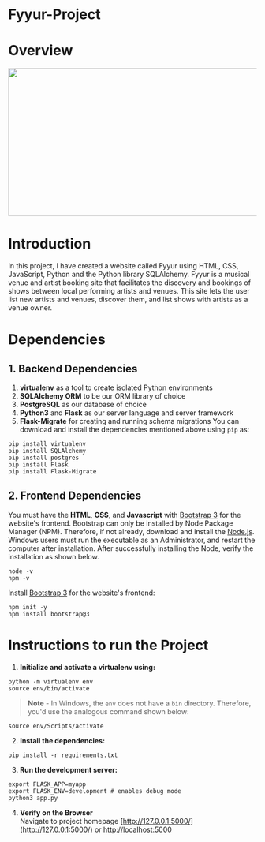 # Fyyur-Project

# Overview

<img src="https://user-images.githubusercontent.com/86887626/138730751-4eb2feda-ab23-4d5b-95c0-c43796e8e596.jpg" width="700" height="300">

# Introduction

In this project, I have created a website called Fyyur using HTML, CSS, JavaScript, Python and the Python library SQLAlchemy. Fyyur is a musical venue and artist booking site that facilitates the discovery and bookings of shows between local performing artists and venues. This site lets the user list new artists and venues, discover them, and list shows with artists as a venue owner.

# Dependencies

## 1. Backend Dependencies

1.  **virtualenv** as a tool to create isolated Python environments
2.  **SQLAlchemy ORM** to be our ORM library of choice
3.  **PostgreSQL** as our database of choice
4.  **Python3** and **Flask** as our server language and server framework
5.  **Flask-Migrate** for creating and running schema migrations
    You can download and install the dependencies mentioned above using `pip` as:

```
pip install virtualenv
pip install SQLAlchemy
pip install postgres
pip install Flask
pip install Flask-Migrate
```

## 2. Frontend Dependencies

You must have the **HTML**, **CSS**, and **Javascript** with [Bootstrap 3](https://getbootstrap.com/docs/3.4/customize/) for the website's frontend. Bootstrap can only be installed by Node Package Manager (NPM). Therefore, if not already, download and install the [Node.js](https://nodejs.org/en/download/). Windows users must run the executable as an Administrator, and restart the computer after installation. After successfully installing the Node, verify the installation as shown below.

```
node -v
npm -v
```

Install [Bootstrap 3](https://getbootstrap.com/docs/3.3/getting-started/) for the website's frontend:

```
npm init -y
npm install bootstrap@3
```

# Instructions to run the Project

1. **Initialize and activate a virtualenv using:**

```
python -m virtualenv env
source env/bin/activate
```

> **Note** - In Windows, the `env` does not have a `bin` directory. Therefore, you'd use the analogous command shown below:

```
source env/Scripts/activate
```

2. **Install the dependencies:**

```
pip install -r requirements.txt
```

3. **Run the development server:**

```
export FLASK_APP=myapp
export FLASK_ENV=development # enables debug mode
python3 app.py
```

4. **Verify on the Browser**<br>
   Navigate to project homepage [http://127.0.0.1:5000/](http://127.0.0.1:5000/) or [http://localhost:5000](http://localhost:5000)
